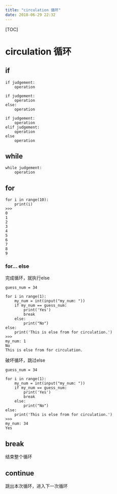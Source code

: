 ```yaml
---
title: "circulation 循环"
date: 2018-06-29 22:32
---
```


[TOC]



# circulation 循环



## if

```
if judgement:
	operation
```


```
if judgement:
	operation
else:
	operation
```

```
if judgement:
	operation
elif judgement:
	operation
else
	operation
```





## while 

```
while judgement:
	operation
```





## for

```
for i in range(10):
	print(i)
>>>
0
1
2
3
4
5
6
7
8
9
```



### for... else 

完成循环，就执行else

```
guess_num = 34

for i in range(1):
    my_num = int(input("my_num: "))
    if my_num == guess_num:
        print('Yes')
        break
    else:
        print("No")
else:
    print('This is else from for circulation.')
>>>
my_num: 1
No
This is else from for circulation.
```



破坏循环，跳过else

```
guess_num = 34

for i in range(1):
    my_num = int(input("my_num: "))
    if my_num == guess_num:
        print('Yes')
        break
    else:
        print("No")
else:
    print('This is else from for circulation.')
>>>
my_num: 34
Yes
```





## break

结束整个循环



## continue

跳出本次循环，进入下一次循环


